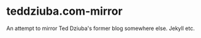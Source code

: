 teddziuba.com-mirror
====================

An attempt to mirror Ted Dziuba's former blog somewhere else. Jekyll etc.
